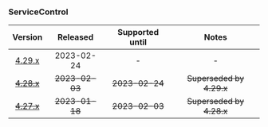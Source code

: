 ### ServiceControl

| Version   | Released       | Supported until   | Notes                             |
|:---------:|:--------------:|:-----------------:|:---------------------------------:|
| [4.29.x](https://www.nuget.org/packages/Particular.PlatformSample.ServiceControl/4.29.3) | 2023-02-24     | -                 | -                                 |
| [~~4.28.x~~](https://www.nuget.org/packages/Particular.PlatformSample.ServiceControl/4.28.4) | ~~2023-02-03~~ | ~~2023-02-24~~    | ~~Superseded by 4.29.x~~          |
| [~~4.27.x~~](https://www.nuget.org/packages/Particular.PlatformSample.ServiceControl/4.27.7) | ~~2023-01-18~~ | ~~2023-02-03~~    | ~~Superseded by 4.28.x~~          |

